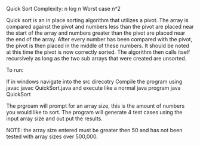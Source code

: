 Quick Sort 
Complexity:  n log n Worst case n^2

Quick sort is an in place sorting algorithm that utilizes a pivot. The array is compared against 
the pivot and numbers less than the pivot are placed near the start of the array and numbers greater 
than the pivot are placed near the end of the array. After every number has been compared with the 
pivot, the pivot is then placed in the middle of these numbers. It should be noted at this time the 
pivot is now correctly sorted. The algorithm then calls itself recursively as long as the two sub 
arrays that were created are unsorted.

To run:

If in windows navigate into the src direcotry 
Compile the program using javac
	javac QuickSort.java
and execute like a normal java program
	java QuickSort

The prgroam will prompt for an array size, this is the amount of numbers you would like to sort.
The program will generate 4 test cases using the input array size and out put the results.

NOTE: the array size entered must be greater then 50 and has not been tested with array sizes 
over 500,000.
